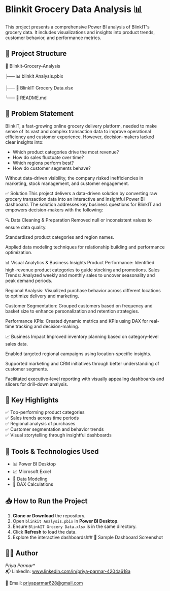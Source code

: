 # Blinkit Grocery Data Analysis 📊

This project presents a comprehensive Power BI analysis of BlinkIT's grocery data. It includes visualizations and insights into product trends, customer behavior, and performance metrics.

## 📁 Project Structure
📁 Blinkit-Grocery-Analysis

├── 📊 blinkit Analysis.pbix

├── 📄 BlinkIT Grocery Data.xlsx

└── 📝 README.md

## 📌 Problem Statement

BlinkIT, a fast-growing online grocery delivery platform, needed to make sense of its vast and complex transaction data to improve operational efficiency and customer experience. However, decision-makers lacked clear insights into:

- Which product categories drive the most revenue?
- How do sales fluctuate over time?
- Which regions perform best?
- How do customer segments behave?

Without data-driven visibility, the company risked inefficiencies in marketing, stock management, and customer engagement.

✅ Solution
This project delivers a data-driven solution by converting raw grocery transaction data into an interactive and insightful Power BI dashboard. The solution addresses key business questions for BlinkIT and empowers decision-makers with the following:

🔍 Data Cleaning & Preparation
Removed null or inconsistent values to ensure data quality.

Standardized product categories and region names.

Applied data modeling techniques for relationship building and performance optimization.

📊 Visual Analytics & Business Insights
Product Performance: Identified high-revenue product categories to guide stocking and promotions.
Sales Trends: Analyzed weekly and monthly sales to uncover seasonality and peak demand periods.

Regional Analysis: Visualized purchase behavior across different locations to optimize delivery and marketing.

Customer Segmentation: Grouped customers based on frequency and basket size to enhance personalization and retention strategies.

Performance KPIs: Created dynamic metrics and KPIs using DAX for real-time tracking and decision-making.

📈 Business Impact
Improved inventory planning based on category-level sales data.

Enabled targeted regional campaigns using location-specific insights.

Supported marketing and CRM initiatives through better understanding of customer segments.

Facilitated executive-level reporting with visually appealing dashboards and slicers for drill-down analysis.
## 🚀 Key Highlights
✅ Top-performing product categories  
✅ Sales trends across time periods  
✅ Regional analysis of purchases  
✅ Customer segmentation and behavior trends  
✅ Visual storytelling through insightful dashboards

## 🧰 Tools & Technologies Used
- 📊 Power BI Desktop
- 📈 Microsoft Excel
- 🧮 Data Modeling
- 📌 DAX Calculations


## 📥 How to Run the Project
1. **Clone or Download** the repository.
2. Open `blinkit Analysis.pbix` in **Power BI Desktop**.
3. Ensure `BlinkIT Grocery Data.xlsx` is in the same directory.
4. Click **Refresh** to load the data.
5. Explore the interactive dashboards!## 📸 Sample Dashboard Screenshot



## 🙋‍♀️ Author
*Priya Parmar**  
📬 LinkedIn: www.linkedin.com/in/priya-parmar-4204a618a

📧 Email: priyaparmar628@gmail.com
